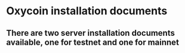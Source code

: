 # Oxycoin installation documents

## There are two server installation documents available, one for testnet and one for mainnet
